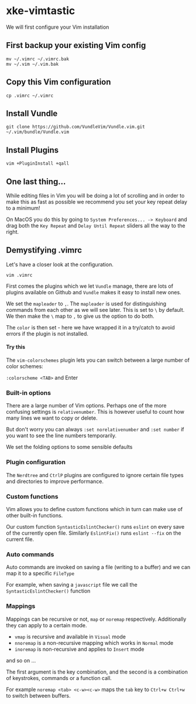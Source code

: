# xke-vimtastic

We will first configure your Vim installation

## First backup your existing Vim config

```
mv ~/.vimrc ~/.vimrc.bak
mv ~/.vim ~/.vim.bak
```

## Copy this Vim configuration

```
cp .vimrc ~/.vimrc

```

## Install Vundle

```
git clone https://github.com/VundleVim/Vundle.vim.git ~/.vim/bundle/Vundle.vim
```
## Install Plugins

```
vim +PluginInstall +qall
```

## One last thing...

While editing files in Vim you will be doing a lot of scrolling and in order to make this as fast as possible we recommend you set your key repeat delay to a minimum!

On MacOS you do this by going to `System Preferences... -> Keyboard` and drag both the `Key Repeat` and `Delay Until Repeat` sliders all the way to the right.


## Demystifying .vimrc

Let's have a closer look at the configuration.

```
vim .vimrc
```

First comes the plugins which we let `Vundle` manage, there are lots of plugins available on Github and `Vundle` makes it easy to install new ones.

We set the `mapleader` to `,`. The `mapleader` is used for distinguishing commands from each other as we will see later. This is set to `\` by default.
We then make the `\` map to `,` to give us the option to do both.

The `color` is then set - here we have wrapped it in a try/catch to avoid errors if the plugin is not installed.

#### Try this
The `vim-colorschemes` plugin lets you can switch between a large number of color schemes:

```:colorscheme <TAB>``` and Enter

### Built-in options

There are a large number of Vim options. Perhaps one of the more confusing settings is `relativenumber`. This is however useful to count how many lines we want to copy or delete.

But don't worry you can always `:set norelativenumber` and `:set number` if you want to see the line numbers temporarily.

We set the folding options to some sensible defaults

### Plugin configuration

The `Nerdtree` and `CtrlP` plugins are configured to ignore certain file types and directories to improve performance.

### Custom functions

Vim allows you to define custom functions which in turn can make use of other built-in functions.

Our custom function `SyntasticEslintChecker()` runs `eslint` on every save of the currently open file.
Similarly `EslintFix()` runs `eslint --fix` on the current file.

### Auto commands

Auto commands are invoked on saving a file (writing to a buffer) and we can map it to a specific `FileType`

For example, when saving a `javascript` file we call the `SyntasticEslintChecker()` function


### Mappings

Mappings can be recursive or not, `map` or `noremap` respectively. Additionally they can apply to a certain mode.

- `vmap` is recursive and available in `Visual` mode
- `nnoremap` is a non-recursive mapping which works in `Normal` mode
- `inoremap` is non-recursive and applies to `Insert` mode

and so on ...

The first argument is the key combination, and the second is a combination of keystrokes, commands or a function call.


For example `noremap <tab> <c-w><c-w>` maps the `tab` key to `Ctrl+w Ctrl+w` to switch between buffers.

